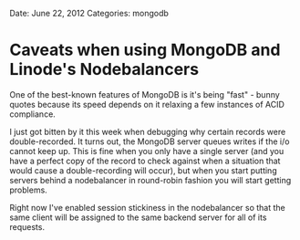 Date: June 22, 2012
Categories: mongodb

# Caveats when using MongoDB and Linode's Nodebalancers

One of the best-known features of MongoDB is it's being "fast" - bunny quotes because its speed depends on it relaxing a few instances of ACID compliance.

I just got bitten by it this week when debugging why certain records were double-recorded. It turns out, the MongoDB server queues writes if the i/o cannot keep up. This is fine when you only have a single server (and you have a perfect copy of the record to check against when a situation that would cause a double-recording will occur), but when you start putting servers behind a nodebalancer in round-robin fashion you will start getting problems.

Right now I've enabled session stickiness in the nodebalancer so that the same client will be assigned to the same backend server for all of its requests.
